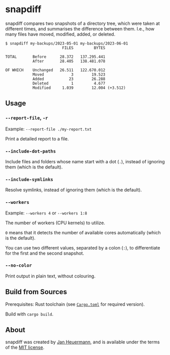 # snapdiff

snapdiff compares two snapshots of a directory tree, which were taken at different times, and summarises the difference between them. I.e., how many files have moved, modified, added, or deleted.

```
$ snapdiff my-backups/2023-05-01 my-backups/2023-06-01
                         FILES         BYTES

TOTAL       Before      28.372   137.295.441
            After       28.405   138.481.078

OF WHICH    Unchanged   26.511   122.670.012
            Moved            3        19.523
            Added           23        26.288
            Deleted          1         4.677
            Modified     1.039        12.004 (+3.512)
```

## Usage

### `--report-file`, `-r`

Example: `--report-file ./my-report.txt`

Print a detailed report to a file.

### `--include-dot-paths`

Include files and folders whose name start with a dot (`.`), instead of ignoring them (which is the default).

### `--include-symlinks`

Resolve symlinks, instead of ignoring them (which is the default).

### `--workers`

Example: `--workers 4` or `--workers 1:8`

The number of workers (CPU kernels) to utilize.

`0` means that it detects the number of available cores automatically (which is the default).

You can use two different values, separated by a colon (`:`), to differentiate for the first and the second snapshot.

### `--no-color`

Print output in plain text, without colouring.

## Build from Sources

Prerequisites: Rust toolchain (see [`Cargo.toml`](./Cargo.toml) for required version).

Build with `cargo build`.

## About

snapdiff was created by [Jan Heuermann](https://www.jotaen.net), and is available under the terms of the [MIT license](./LICENSE).
